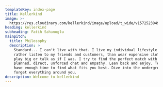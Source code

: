 ```yaml
---
templateKey: index-page
title: Kellerkind
image: >-
  https://res.cloudinary.com/kellerkind/image/upload/t_wide/v1572523849/landingpage/forest_bm5dyw.jpg
heading: kellerkind
subheading: Fatih Sahanoglu
mainpitch:
  title: Philosophy
  description: >
    Standard... I can't live with that. I live my individual lifestyle. and
    rather listen to my friends and customers, than wear expensive clothing and
    play big or talk as if I was. I try to find the perfect match with a well
    planned, direct, unforced chat and empathy. Lean back and enjoy. Together we
    have enough time to find what fits you best. Dive into the underground and
    forget everything around you.
description: Welcome to kellerkind
---
```


